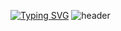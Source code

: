 <!-- ![header](https://capsule-render.vercel.app/api?type=waving&color=B2EBF4&text=&animation=twinkling&height=80) -->
<!-- [![Typing SVG](https://readme-typing-svg.demolab.com?font=Alkatra&weight=500&size=45&duration=3500&pause=3&color=FFAE13&center=false&vCenter=false&multiline=true&repeat=true&width=1000&height=130&lines=🌻+Welcome+to+Yoojin's+GitHub)](https://git.io/typing-svg) -->

[![Typing SVG](https://readme-typing-svg.demolab.com?font=Alkatra&weight=500&size=45&duration=3500&pause=3&color=B2EBF4&center=false&vCenter=false&multiline=true&repeat=true&width=1000&height=70&lines=　　Welcome+to+Yoojin's+GitHub)](https://git.io/typing-svg)
![header](https://capsule-render.vercel.app/api?type=waving&color=B2EBF4&height=120&animation=fadeIn&section=footer&text=✈️☁️&fontAlign=80)



<!-- ![header](https://capsule-render.vercel.app/api?type=waving&color=gradient&height=120&animation=fadeIn&section=footer&text=✈️☁️&fontAlign=70) -->


<!--
**y-00jin/y-00jin** is a ✨ _special_ ✨ repository because its `README.md` (this file) appears on your GitHub profile.

Here are some ideas to get you started:

- 🔭 I’m currently working on ...
- 🌱 I’m currently learning ...
- 👯 I’m looking to collaborate on ...
- 🤔 I’m looking for help with ...
- 💬 Ask me about ...
- 📫 How to reach me: ...
- 😄 Pronouns: ...
- ⚡ Fun fact: ...
-->
